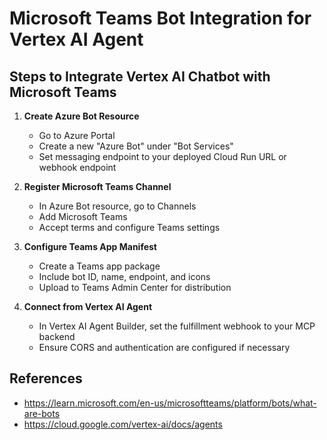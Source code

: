 # Microsoft Teams Bot Integration for Vertex AI Agent

## Steps to Integrate Vertex AI Chatbot with Microsoft Teams

1. **Create Azure Bot Resource**
   - Go to Azure Portal
   - Create a new "Azure Bot" under "Bot Services"
   - Set messaging endpoint to your deployed Cloud Run URL or webhook endpoint

2. **Register Microsoft Teams Channel**
   - In Azure Bot resource, go to Channels
   - Add Microsoft Teams
   - Accept terms and configure Teams settings

3. **Configure Teams App Manifest**
   - Create a Teams app package
   - Include bot ID, name, endpoint, and icons
   - Upload to Teams Admin Center for distribution

4. **Connect from Vertex AI Agent**
   - In Vertex AI Agent Builder, set the fulfillment webhook to your MCP backend
   - Ensure CORS and authentication are configured if necessary

## References
- https://learn.microsoft.com/en-us/microsoftteams/platform/bots/what-are-bots
- https://cloud.google.com/vertex-ai/docs/agents
